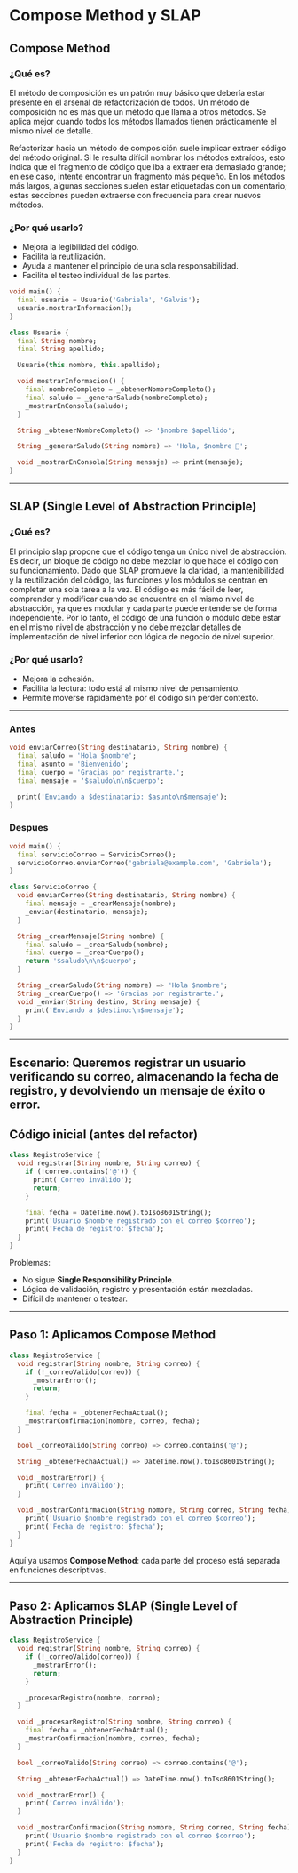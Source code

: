 # Compose Method y SLAP

## Compose Method

### ¿Qué es?
El método de composición es un patrón muy básico que debería estar presente en el arsenal de refactorización de todos. Un método de composición no es más que un método que llama a otros métodos. Se aplica mejor cuando todos los métodos llamados tienen prácticamente el mismo nivel de detalle.

Refactorizar hacia un método de composición suele implicar extraer código del método original. Si le resulta difícil nombrar los métodos extraídos, esto indica que el fragmento de código que iba a extraer era demasiado grande; en ese caso, intente encontrar un fragmento más pequeño. En los métodos más largos, algunas secciones suelen estar etiquetadas con un comentario; estas secciones pueden extraerse con frecuencia para crear nuevos métodos.

### ¿Por qué usarlo?
- Mejora la legibilidad del código.
- Facilita la reutilización.
- Ayuda a mantener el principio de una sola responsabilidad.
- Facilita el testeo individual de las partes.


```dart
void main() {
  final usuario = Usuario('Gabriela', 'Galvis');
  usuario.mostrarInformacion();
}

class Usuario {
  final String nombre;
  final String apellido;

  Usuario(this.nombre, this.apellido);

  void mostrarInformacion() {
    final nombreCompleto = _obtenerNombreCompleto();
    final saludo = _generarSaludo(nombreCompleto);
    _mostrarEnConsola(saludo);
  }

  String _obtenerNombreCompleto() => '$nombre $apellido';

  String _generarSaludo(String nombre) => 'Hola, $nombre 👋';

  void _mostrarEnConsola(String mensaje) => print(mensaje);
}

```

---

## SLAP (Single Level of Abstraction Principle)

### ¿Qué es?
El principio slap propone que el código tenga un único nivel de abstracción. Es decir, un bloque de código no debe mezclar lo que hace el código con su funcionamiento. Dado que SLAP promueve la claridad, la mantenibilidad y la reutilización del código, las funciones y los módulos se centran en completar una sola tarea a la vez. El código es más fácil de leer, comprender y modificar cuando se encuentra en el mismo nivel de abstracción, ya que es modular y cada parte puede entenderse de forma independiente. Por lo tanto, el código de una función o módulo debe estar en el mismo nivel de abstracción y no debe mezclar detalles de implementación de nivel inferior con lógica de negocio de nivel superior.

### ¿Por qué usarlo?
- Mejora la cohesión.
- Facilita la lectura: todo está al mismo nivel de pensamiento.
- Permite moverse rápidamente por el código sin perder contexto.

---

### Antes

``` dart
void enviarCorreo(String destinatario, String nombre) {
  final saludo = 'Hola $nombre';
  final asunto = 'Bienvenido';
  final cuerpo = 'Gracias por registrarte.';
  final mensaje = '$saludo\n\n$cuerpo';

  print('Enviando a $destinatario: $asunto\n$mensaje');
}

```

### Despues

```dart
void main() {
  final servicioCorreo = ServicioCorreo();
  servicioCorreo.enviarCorreo('gabriela@example.com', 'Gabriela');
}

class ServicioCorreo {
  void enviarCorreo(String destinatario, String nombre) {
    final mensaje = _crearMensaje(nombre);
    _enviar(destinatario, mensaje);
  }

  String _crearMensaje(String nombre) {
    final saludo = _crearSaludo(nombre);
    final cuerpo = _crearCuerpo();
    return '$saludo\n\n$cuerpo';
  }

  String _crearSaludo(String nombre) => 'Hola $nombre';
  String _crearCuerpo() => 'Gracias por registrarte.';
  void _enviar(String destino, String mensaje) {
    print('Enviando a $destino:\n$mensaje');
  }
}

```


---


## Escenario: Queremos registrar un usuario verificando su correo, almacenando la fecha de registro, y devolviendo un mensaje de éxito o error.


## Código inicial (antes del refactor)

```dart
class RegistroService {
  void registrar(String nombre, String correo) {
    if (!correo.contains('@')) {
      print('Correo inválido');
      return;
    }

    final fecha = DateTime.now().toIso8601String();
    print('Usuario $nombre registrado con el correo $correo');
    print('Fecha de registro: $fecha');
  }
}
```

Problemas:
- No sigue **Single Responsibility Principle**.
- Lógica de validación, registro y presentación están mezcladas.
- Difícil de mantener o testear.

---

## Paso 1: Aplicamos **Compose Method**

```dart
class RegistroService {
  void registrar(String nombre, String correo) {
    if (!_correoValido(correo)) {
      _mostrarError();
      return;
    }

    final fecha = _obtenerFechaActual();
    _mostrarConfirmacion(nombre, correo, fecha);
  }

  bool _correoValido(String correo) => correo.contains('@');

  String _obtenerFechaActual() => DateTime.now().toIso8601String();

  void _mostrarError() {
    print('Correo inválido');
  }

  void _mostrarConfirmacion(String nombre, String correo, String fecha) {
    print('Usuario $nombre registrado con el correo $correo');
    print('Fecha de registro: $fecha');
  }
}
```

Aquí ya usamos **Compose Method**: cada parte del proceso está separada en funciones descriptivas.

---

## Paso 2: Aplicamos **SLAP** (Single Level of Abstraction Principle)

```dart
class RegistroService {
  void registrar(String nombre, String correo) {
    if (!_correoValido(correo)) {
      _mostrarError();
      return;
    }

    _procesarRegistro(nombre, correo);
  }

  void _procesarRegistro(String nombre, String correo) {
    final fecha = _obtenerFechaActual();
    _mostrarConfirmacion(nombre, correo, fecha);
  }

  bool _correoValido(String correo) => correo.contains('@');

  String _obtenerFechaActual() => DateTime.now().toIso8601String();

  void _mostrarError() {
    print('Correo inválido');
  }

  void _mostrarConfirmacion(String nombre, String correo, String fecha) {
    print('Usuario $nombre registrado con el correo $correo');
    print('Fecha de registro: $fecha');
  }
}
```